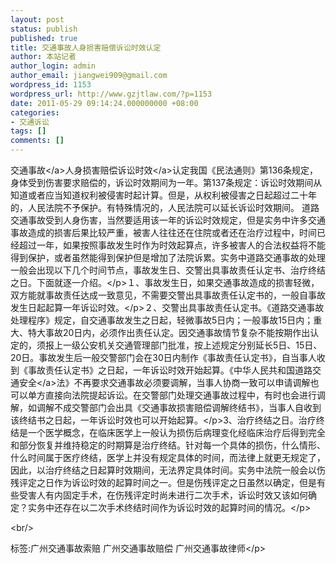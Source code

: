 ```yaml
---
layout: post
status: publish
published: true
title: 交通事故人身损害赔偿诉讼时效认定
author: 本站记者
author_login: admin
author_email: jiangwei909@gmail.com
wordpress_id: 1153
wordpress_url: http://www.gzjtlaw.com/?p=1153
date: 2011-05-29 09:14:24.000000000 +08:00
categories:
- 交通诉讼
tags: []
comments: []
---
```

<p><p><a>交通事故<&#47;a>人身损害赔偿<a>诉讼时效<&#47;a>认定我国《民法通则》第136条规定，身体受到伤害要求赔偿的，诉讼时效期间为一年。第137条规定：诉讼时效期间从知道或者应当知道权利被侵害时起计算。但是，从权利被侵害之日起超过二十年的，人民法院不予保护。有特殊情况的，人民法院可以延长诉讼时效期间。 道路交通事故受到人身伤害，当然要适用该一年的诉讼时效规定，但是实务中许多交通事故造成的损害后果比较严重，被害人往往还在住院或者还在治疗过程中，时间已经超过一年，如果按照事故发生时作为时效起算点，许多被害人的合法权益将不能得到保护，或者虽然能得到保护但是增加了法院诉累。实务中道路交通事故的处理一般会出现以下几个时间节点，事故发生日、交警出具事故责任认定书、治疗终结之日。下面就逐一介绍。<&#47;p>１、事故发生日，如果交通事故造成的损害轻微，双方能就事故责任达成一致意见，不需要交警出具事故责任认定书的，一般自事故发生日起起算一年诉讼时效。<&#47;p>２、交警出具事故责任认定书。《道路交通事故处理程序》规定，自交通事故发生之日起，轻微事故5日内；一般事故15日内；重大、特大事故20日内，必须作出责任认定。因交通事故情节复杂不能按期作出认定的，须报上一级公安机关交通管理部门批准，按上述规定分别延长5日、15日、20日。事故发生后一般交警部门会在30日内制作《事故责任认定书》，自当事人收到《事故责任认定书》之日起，一年诉讼时效开始起算。《中华人民共和国<a>道路交通安全<&#47;a>法》不再要求交通事故必须要调解，当事人协商一致可以申请调解也可以单方直接向法院提起诉讼。在交警部门处理交通事故过程中，有时也会进行调解，如调解不成交警部门会出具《交通事故损害赔偿调解终结书》，当事人自收到该终结书之日起，一年诉讼时效也可以开始起算。<&#47;p>3、治疗终结之日。治疗终结是一个医学概念，在临床医学上一般认为损伤后病理变化经临床治疗后得到完全和部分恢复并维持稳定的时期算是治疗终结。针对每一个具体的损伤，什么情形、什么时间属于医疗终结，医学上并没有规定具体的时间，而法律上就更无规定了，因此，以治疗终结之日起算时效期间，无法界定具体时间。实务中法院一般会以伤残评定之日作为诉讼时效的起算时间之一。但是伤残评定之日虽然以确定，但是有些受害人有内固定手术，在伤残评定时尚未进行二次手术，诉讼时效又该如何确定？实务中还存在以二次手术终结时间作为诉讼时效的起算时间的情况。<&#47;p><br&#47;><p>标签:广州交通事故索赔 广州交通事故赔偿 广州交通事故律师<&#47;p>
